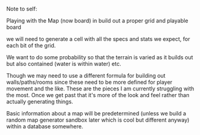 
Note to self:

Playing with the Map (now board) in build out a proper grid and playable board

we will need to generate a cell with all the specs and stats we expect, for each bit of the grid.

We want to do some probability so that the terrain is varied as it builds out but also contained (water is within water) etc.

Though we may need to use a different formula for building out walls/paths/rooms since these need to be more defined for player movement and the like. These are the pieces I am currently struggling with the most. Once we get past that it's more of the look and feel rather than actually generating things.

Basic information about a map will be predetermined (unless we build a random map generator sandbox later which is cool but different anyway) within a database somewhere.
